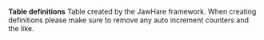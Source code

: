 **Table definitions**
Table created by the JawHare framework.  When creating definitions please make sure to remove any auto increment counters and the like.